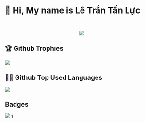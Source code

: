 <h1>👋 Hi, My name is Lê Trần Tấn Lực</h1>

<br />
<p align="center">
      <a href="https://github.com/letrantanluc">
        <img src="https://github-readme-streak-stats.herokuapp.com/?user=letrantanluc&theme=github-dark-blue&hide_border=true" />
    </a>
</p>
<p align = "center">
      
</p>



## 🏆 Github Trophies
![](https://github-profile-trophy.vercel.app/?username=letrantanluc&theme=dracula&no-frame=true&column=4&margin-w=15)

## 👨‍💻 Github Top Used Languages 
![](https://github-readme-stats.vercel.app/api/top-langs/?username=letrantanluc&theme=dracula&include_all_commits=false&count_private=false&layout=compact)

## Badges
![](https://komarev.com/ghpvc/?username=letrantanluc&color=green)
1
